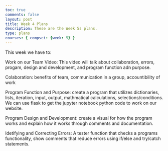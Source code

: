 ```yaml
---
toc: true
comments: false
layout: post
title: Week 4 Plans
description: These are the Week 5s plans.
type: plans
courses: { compsci: {week: 5} }
--- 
```

<p>This week we have to:</p>
<p>Work on our Team Video: This video will talk about collaboration, errors, progam, design and development, and program function adn purpose.</p>
<p>Colaboration: benefits of team, communication in a group, accountibility of work</p>
<p>Program Function and Purpose: create a program that utilizes dictionaries, lists, iteration, input, output, mathmatical calculations, selections/conditions. We can use flask to get the jupyter notebook python code to work on our website.</p>
<p>Program Design and Development: create a visual for how the program works and explain how it works through comments and documentation.</p>
<p>Idetifying and Correcting Errors: A tester function that checks a programs functionality, show comments that reduce errors using if/else and try/catch statements.</p>